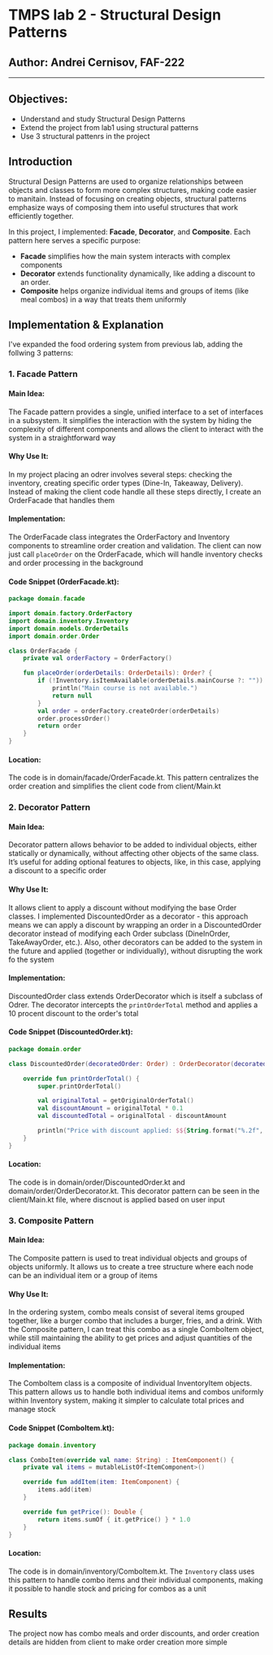 # TMPS lab 2 - Structural Design Patterns

## Author: Andrei Cernisov, FAF-222

---

## Objectives:

* Understand and study Structural Design Patterns
* Extend the project from lab1 using structural patterns
* Use 3 structural pattenrs in the project

## Introduction

Structural Design Patterns are used to organize relationships between objects and classes to form more complex structures, making code easier to manitain. Instead of focusing on creating objects, structural patterns emphasize ways of composing them into useful structures that work efficiently together.

In this project, I implemented: **Facade**, **Decorator**, and **Composite**. Each pattern here serves a specific purpose:
- **Facade** simplifies how the main system interacts with complex components
- **Decorator** extends functionality dynamically, like adding a discount to an order.
- **Composite** helps organize individual items and groups of items (like meal combos) in a way that treats them uniformly

## Implementation & Explanation

I've expanded the food ordering system from previous lab, adding the follwing 3 patterns:

### 1. Facade Pattern

#### Main Idea:
The Facade pattern provides a single, unified interface to a set of interfaces in a subsystem. It simplifies the interaction with the system by hiding the complexity of different components and allows the client to interact with the system in a straightforward way

#### Why Use It:
In my project placing an odrer involves several steps: checking the inventory, creating specific order types (Dine-In, Takeaway, Delivery). Instead of making the client code handle all these steps directly, I create an OrderFacade that handles them

#### Implementation:
The OrderFacade class integrates the OrderFactory and Inventory components to streamline order creation and validation. The client can now just call `placeOrder` on the OrderFacade, which will handle inventory checks and order processing in the background

#### Code Snippet (OrderFacade.kt):

```kotlin
package domain.facade

import domain.factory.OrderFactory
import domain.inventory.Inventory
import domain.models.OrderDetails
import domain.order.Order

class OrderFacade {
    private val orderFactory = OrderFactory()

    fun placeOrder(orderDetails: OrderDetails): Order? {
        if (!Inventory.isItemAvailable(orderDetails.mainCourse ?: "")) {
            println("Main course is not available.")
            return null
        }
        val order = orderFactory.createOrder(orderDetails)
        order.processOrder()
        return order
    }
}
```

#### Location:
The code is in domain/facade/OrderFacade.kt. This pattern centralizes the order creation and simplifies the client code from client/Main.kt

### 2. Decorator Pattern

#### Main Idea:
 Decorator pattern allows behavior to be added to individual objects, either statically or dynamically, without affecting other objects of the same class. It’s useful for adding optional features to objects, like, in this case, applying a discount to a specific order

#### Why Use It:
It allows client to apply a discount without modifying the base Order classes. I implemented DiscountedOrder as a decorator - this approach means we can apply a discount by wrapping an order in a DiscountedOrder decorator instead of modifying each Order subclass (DineInOrder, TakeAwayOrder, etc.). Also, other decorators can be added to the system in the future and applied (together or individually), without disrupting the work fo the system

#### Implementation:
DiscountedOrder class extends OrderDecorator which is itself a subclass of Odrer. The decorator intercepts the `printOrderTotal` method and applies a 10 procent discount to the order's total

#### Code Snippet (DiscountedOrder.kt):

```kotlin
package domain.order

class DiscountedOrder(decoratedOrder: Order) : OrderDecorator(decoratedOrder) {

    override fun printOrderTotal() {
        super.printOrderTotal()

        val originalTotal = getOriginalOrderTotal()
        val discountAmount = originalTotal * 0.1
        val discountedTotal = originalTotal - discountAmount

        println("Price with discount applied: $${String.format("%.2f", discountedTotal)}\n---")
    }
}
```

#### Location:
The code is in domain/order/DiscountedOrder.kt and domain/order/OrderDecorator.kt. This decorator pattern can be seen in the client/Main.kt file, where discnout is applied based on user input

### 3. Composite Pattern

#### Main Idea:
The Composite pattern is used to treat individual objects and groups of objects uniformly. It allows us to create a tree structure where each node can be an individual item or a group of items

#### Why Use It:
In the ordering system, combo meals consist of several items grouped together, like a burger combo that includes a burger, fries, and a drink. With the Composite pattern, I can treat this combo as a single ComboItem object, while still maintaining the ability to get prices and adjust quantities of the individual items

#### Implementation:
The ComboItem class is a composite of individual InventoryItem objects. This pattern allows us to handle both individual items and combos uniformly within Inventory system, making it simpler to calculate total prices and manage stock

#### Code Snippet (ComboItem.kt):

```kotlin
package domain.inventory

class ComboItem(override val name: String) : ItemComponent() {
    private val items = mutableListOf<ItemComponent>()

    override fun addItem(item: ItemComponent) {
        items.add(item)
    }

    override fun getPrice(): Double {
        return items.sumOf { it.getPrice() } * 1.0
    }
}
```

#### Location:
The code is in domain/inventory/ComboItem.kt. The `Inventory` class uses this pattern to handle combo items and their individual components, making it possible to handle stock and pricing for combos as a unit

## Results 

The project now has combo meals and order discounts, and order creation details are hidden from client to make order creation more simple